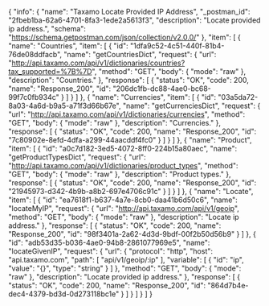 {
  "info": {
    "name": "Taxamo Locate Provided IP Address",
    "_postman_id": "2fbeb1ba-62a6-4701-8fa3-1ede2a5613f3",
    "description": "Locate provided ip address.",
    "schema": "https://schema.getpostman.com/json/collection/v2.0.0/"
  },
  "item": [
    {
      "name": "Countries",
      "item": [
        {
          "id": "1dfa9c52-4c51-440f-81b4-76de08ddfacb",
          "name": "getCountriesDict",
          "request": {
            "url": "http://api.taxamo.com/api/v1/dictionaries/countries?tax_supported=%7B%7D",
            "method": "GET",
            "body": {
              "mode": "raw"
            },
            "description": "Countries."
          },
          "response": [
            {
              "status": "OK",
              "code": 200,
              "name": "Response_200",
              "id": "206dc1fb-dc88-4ae0-bc68-99f7c0fb934c"
            }
          ]
        }
      ]
    },
    {
      "name": "Currencies",
      "item": [
        {
          "id": "03a5da72-8a03-4a6d-b9a5-a71f3d66b67e",
          "name": "getCurrenciesDict",
          "request": {
            "url": "http://api.taxamo.com/api/v1/dictionaries/currencies",
            "method": "GET",
            "body": {
              "mode": "raw"
            },
            "description": "Currencies."
          },
          "response": [
            {
              "status": "OK",
              "code": 200,
              "name": "Response_200",
              "id": "7c80902e-8efd-4dfa-a299-44aacddf4fc0"
            }
          ]
        }
      ]
    },
    {
      "name": "Product",
      "item": [
        {
          "id": "a0c7d182-3ed5-4072-8ff0-224b15a80aec",
          "name": "getProductTypesDict",
          "request": {
            "url": "http://api.taxamo.com/api/v1/dictionaries/product_types",
            "method": "GET",
            "body": {
              "mode": "raw"
            },
            "description": "Product types."
          },
          "response": [
            {
              "status": "OK",
              "code": 200,
              "name": "Response_200",
              "id": "21945973-d342-4b9b-a8b2-697e4706c91c"
            }
          ]
        }
      ]
    },
    {
      "name": "Locate",
      "item": [
        {
          "id": "ea7618f1-b637-4a7e-8cb0-daa41b6d50c6",
          "name": "locateMyIP",
          "request": {
            "url": "http://api.taxamo.com/api/v1/geoip",
            "method": "GET",
            "body": {
              "mode": "raw"
            },
            "description": "Locate ip address."
          },
          "response": [
            {
              "status": "OK",
              "code": 200,
              "name": "Response_200",
              "id": "98f3401a-2a62-4d3d-9bdf-00f2b50d56b9"
            }
          ]
        },
        {
          "id": "adb53d35-b036-4ae0-94b8-2861077969e5",
          "name": "locateGivenIP",
          "request": {
            "url": {
              "protocol": "http",
              "host": "api.taxamo.com",
              "path": [
                "api/v1/geoip/:ip"
              ],
              "variable": [
                {
                  "id": "ip",
                  "value": "{}",
                  "type": "string"
                }
              ]
            },
            "method": "GET",
            "body": {
              "mode": "raw"
            },
            "description": "Locate provided ip address."
          },
          "response": [
            {
              "status": "OK",
              "code": 200,
              "name": "Response_200",
              "id": "864d7b4e-dec4-4379-bd3d-0d273118bc1e"
            }
          ]
        }
      ]
    }
  ]
}